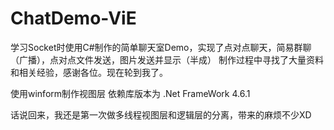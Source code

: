 # ChatDemo-ViE

学习Socket时使用C#制作的简单聊天室Demo，实现了点对点聊天，简易群聊（广播），点对点文件发送，图片发送并显示（半成）
制作过程中寻找了大量资料和相关经验，感谢各位。现在轮到我了。

使用winform制作视图层
依赖库版本为 .Net FrameWork 4.6.1

话说回来，我还是第一次做多线程视图层和逻辑层的分离，带来的麻烦不少XD
